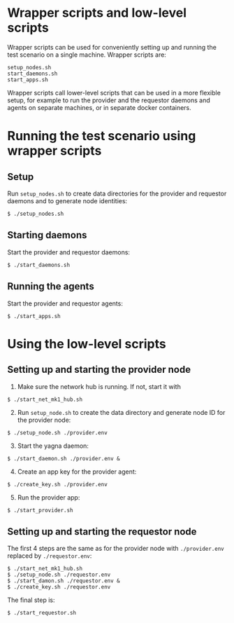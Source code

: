 # Wrapper scripts and low-level scripts

Wrapper scripts can be used for conveniently setting up and running the test
scenario on a single machine. Wrapper scripts are:
```
setup_nodes.sh
start_daemons.sh
start_apps.sh
```

Wrapper scripts call lower-level scripts that can be used in a more flexible
setup, for example to run the provider and the requestor daemons and agents
on separate machines, or in separate docker containers.


# Running the test scenario using wrapper scripts

## Setup

Run `setup_nodes.sh` to create data directories for the provider and requestor
daemons and to generate node identities:
```
$ ./setup_nodes.sh
```

## Starting daemons

Start the provider and requestor daemons:
```
$ ./start_daemons.sh
```

## Running the agents

Start the provider and requestor agents:
```
$ ./start_apps.sh
```


# Using the low-level scripts 

## Setting up and starting the provider node

1. Make sure the network hub is running. If not, start it with
```
$ ./start_net_mk1_hub.sh
```

2. Run `setup_node.sh` to create the data directory and generate node ID
for the provider node:
```
$ ./setup_node.sh ./provider.env
```

3. Start the yagna daemon:
```
$ ./start_daemon.sh ./provider.env &
```

4. Create an app key for the provider agent:
```
$ ./create_key.sh ./provider.env
```

5. Run the provider app:
```
$ ./start_provider.sh
```

## Setting up and starting the requestor node

The first 4 steps are the same as for the provider node with `./provider.env` replaced by `./requestor.env`:
```
$ ./start_net_mk1_hub.sh
$ ./setup_node.sh ./requestor.env
$ ./start_damon.sh ./requestor.env &
$ ./create_key.sh ./requestor.env
```
The final step is:
```
$ ./start_requestor.sh
```
